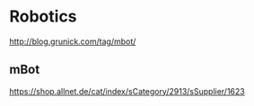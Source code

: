 # Robotics

http://blog.grunick.com/tag/mbot/

## mBot

https://shop.allnet.de/cat/index/sCategory/2913/sSupplier/1623
